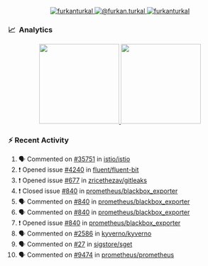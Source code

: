 <p align="center">
  <a href="https://linkedin.com/in/furkanturkal" target="blank">
    <img src="https://img.shields.io/badge/linkedin-%230077B5.svg?&style=for-the-badge&logo=linkedin&logoColor=white" alt="furkanturkal" />
  </a>
  <a href="https://medium.com/@furkan.turkal" target="blank">
    <img src="https://img.shields.io/badge/medium-%2312100E.svg?&style=for-the-badge&logo=medium&logoColor=white" alt="@furkan.turkal" />
  </a>
  <a href="https://twitter.com/furkanturkaI" target="blank">
    <img src="https://img.shields.io/badge/Twitter-1DA1F2?style=for-the-badge&logo=twitter&logoColor=white" alt="furkanturkaI" />
  </a>
</p>

### 📈 &nbsp;Analytics

<p align="center">
  <a href="https://github.com/bufgix">
    <img height="180em" src="https://github-readme-stats-eight-theta.vercel.app/api?username=Dentrax&show_icons=true&theme=algolia&include_all_commits=true&count_private=true&line_height=26"/>
    <img height="180em" src="https://github-readme-stats-eight-theta.vercel.app/api/top-langs/?username=Dentrax&layout=compact&langs_count=8&theme=algolia&line_height=26"/>
  </a>
</p>

### :zap: Recent Activity

<!--START_SECTION:activity-->
1. 🗣 Commented on [#35751](https://github.com/istio/istio/issues/35751) in [istio/istio](https://github.com/istio/istio)
2. ❗️ Opened issue [#4240](https://github.com/fluent/fluent-bit/issues/4240) in [fluent/fluent-bit](https://github.com/fluent/fluent-bit)
3. ❗️ Opened issue [#677](https://github.com/zricethezav/gitleaks/issues/677) in [zricethezav/gitleaks](https://github.com/zricethezav/gitleaks)
4. ❗️ Closed issue [#840](https://github.com/prometheus/blackbox_exporter/issues/840) in [prometheus/blackbox_exporter](https://github.com/prometheus/blackbox_exporter)
5. 🗣 Commented on [#840](https://github.com/prometheus/blackbox_exporter/issues/840) in [prometheus/blackbox_exporter](https://github.com/prometheus/blackbox_exporter)
6. 🗣 Commented on [#840](https://github.com/prometheus/blackbox_exporter/issues/840) in [prometheus/blackbox_exporter](https://github.com/prometheus/blackbox_exporter)
7. ❗️ Opened issue [#840](https://github.com/prometheus/blackbox_exporter/issues/840) in [prometheus/blackbox_exporter](https://github.com/prometheus/blackbox_exporter)
8. 🗣 Commented on [#2586](https://github.com/kyverno/kyverno/issues/2586) in [kyverno/kyverno](https://github.com/kyverno/kyverno)
9. 🗣 Commented on [#27](https://github.com/sigstore/sget/issues/27) in [sigstore/sget](https://github.com/sigstore/sget)
10. 🗣 Commented on [#9474](https://github.com/prometheus/prometheus/issues/9474) in [prometheus/prometheus](https://github.com/prometheus/prometheus)
<!--END_SECTION:activity-->
